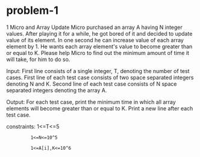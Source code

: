 # problem-1

1 Micro and Array Update Micro purchased an array A having N integer values. After playing it for a while, he got bored of it and decided to update value of its element. In one second he can increase value of each array element by 1. He wants each array element's value to become greater than or equal to K. Please help Micro to find out the minimum amount of time it will take, for him to do so.


Input: First line consists of a single integer, T, denoting the number of test cases. First line of each test case consists of two space separated integers denoting N and K. Second line of each test case consists of N space separated integers denoting the array A. 


Output: For each test case, print the minimum time in which all array elements will become greater than or equal to K. Print a new line after each test case. 


constraints: 1<=T<=5
             
             1<=N<=10^5
             
             1<=A[i],K<=10^6
        
